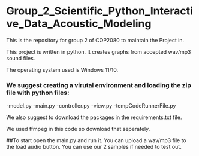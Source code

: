 # Group_2_Scientific_Python_Interactive_Data_Acoustic_Modeling
This is the repository for group 2 of COP2080 to maintain the Project in.


This project is written in python. It creates graphs from accepted wav/mp3 sound files.

The operating system used is Windows 11/10.

### We suggest creating a virutal environment and loading the zip file with python files:
-model.py
-main.py
-controller.py
-view.py
-tempCodeRunnerFile.py

We also suggest to download the packages in the requirements.txt file.

We used ffmpeg in this code so download that seperately.

##To start
open the main.py and run it.
You can upload a wav/mp3 file to the load audio button. You can use our 2 samples if needed to test out.
